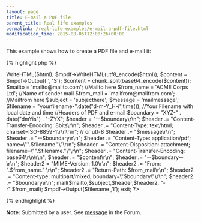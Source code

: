 ```yaml
---
layout: page
title: E-mail a PDF file
parent_title: Real life examples
permalink: /real-life-examples/e-mail-a-pdf-file.html
modification_time: 2015-08-05T12:00:26+00:00
---
```


This example shows how to create a PDF file and e-mail it:

{% highlight php %}
<?php

include("../mpdf.php"); //Include mPDF Class 

$mpdf=new mPDF(); // Create new mPDF Document

//Beginning Buffer to save PHP variables and HTML tags

ob_start(); 

// Function Date

$day = date('d');

$month = date('m');

$year = date('Y');

switch ($month)

{ 

case 1: $month = "January"; break;

case 2: $month = "February"; break;

case 3: $month = "March"; break;

case 4: $month = "April"; break;

case 5: $month = "May"; break;

case 6: $month = "June"; break;

case 7: $month = "July"; break;

case 8: $month = "August"; break;

case 9: $month = "September"; break;

case 10: $month = "October"; break;

case 11: $month = "November"; break;

case 12: $month = "December"; break;

}

echo "Hello World

Today is $month $day, $year";

$html = ob_get_contents();

ob_end_clean();

//Here convert the encode for UTF-8, if you prefer the ISO-8859-1 just change for $mpdf->WriteHTML($html);

$mpdf->WriteHTML(utf8_encode($html)); 

$content = $mpdf->Output('', 'S');

$content = chunk_split(base64_encode($content));

$mailto = 'mailto@mailto.com'; //Mailto here

$from_name = 'ACME Corps Ltd'; //Name of sender mail

$from_mail = 'mailfrom@mailfrom.com'; //Mailfrom here

$subject = 'subjecthere'; 

$message = 'mailmessage';

$filename = "yourfilename-".date("d-m-Y_H-i",time()); //Your Filename with local date and time

//Headers of PDF and e-mail

$boundary = "XYZ-" . date("dmYis") . "-ZYX"; 

$header = "--$boundary\r\n"; 

$header .= "Content-Transfer-Encoding: 8bits\r\n"; 

$header .= "Content-Type: text/html; charset=ISO-8859-1\r\n\r\n"; // or utf-8

$header .= "$message\r\n";

$header .= "--$boundary\r\n";

$header .= "Content-Type: application/pdf; name=\"".$filename."\"\r\n";

$header .= "Content-Disposition: attachment; filename=\"".$filename."\"\r\n";

$header .= "Content-Transfer-Encoding: base64\r\n\r\n";

$header .= "$content\r\n"; 

$header .= "--$boundary--\r\n";

$header2 = "MIME-Version: 1.0\r\n";

$header2 .= "From: ".$from_name." \r\n"; 

$header2 .= "Return-Path: $from_mail\r\n";

$header2 .= "Content-type: multipart/mixed; boundary=\"$boundary\"\r\n";

$header2 .= "$boundary\r\n";

mail($mailto,$subject,$header,$header2, "-r".$from_mail);

$mpdf->Output($filename ,'I');

exit;

?>
{% endhighlight %}

<div class="alert alert-info" role="alert"><strong>Note:</strong> Submitted by a user. See <a href="http://www.mpdf1.com/mpdf/forum/comments.php?DiscussionID=663&amp;page=1#Item_5">message</a> in the Forum.</div>
